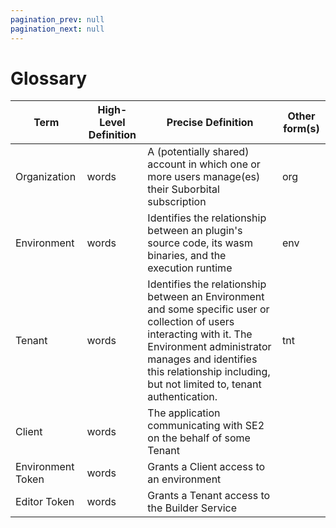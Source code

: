 ```yaml
---
pagination_prev: null
pagination_next: null
---
```


<!-- TODO: this is a placeholder. Later this week this will be renamed and replace the current glossary page, adding high-level versions of defs-->

# Glossary

| Term                                                 | High-Level Definition  | Precise Definition                                                                                                                                                                                                                                                                | Other form(s)              |
|------------------------------------------------------| ------------------------------------------------------------------------------------------------------------------------------------------------------------------------------------------------------------------------------------------------------- |  --------------------------------------------------------------------------------- |-------------------------- |
| Organization                                          | words | A (potentially shared) account in which one or more users manage(es) their Suborbital subscription  |      org                                                                                                                                    |
| Environment                                                 | words | Identifies the relationship between an plugin's source code, its wasm binaries, and the execution runtime                                                       |      env                      |
| Tenant          | words | Identifies the relationship between an Environment and some specific user or collection of users interacting with it. The Environment administrator manages and identifies this relationship including, but not limited to, tenant authentication.                                                                                                                                             |   tnt                         |
| Client | words | The application communicating with SE2 on the behalf of some Tenant |                            |
| Environment Token     | words | Grants a Client access to an environment    |                            |
| Editor Token  | words | Grants a Tenant access to the Builder Service                                                                                                                                     |                            |
